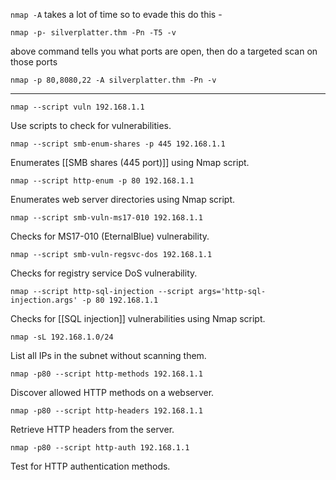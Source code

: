 
`nmap -A` takes a lot of time so to evade this do this - 
```
nmap -p- silverplatter.thm -Pn -T5 -v
```
above command tells you what ports are open, then do a targeted scan on those ports
```
nmap -p 80,8080,22 -A silverplatter.thm -Pn -v
```

---

```
nmap --script vuln 192.168.1.1
```
Use scripts to check for vulnerabilities.

```
nmap --script smb-enum-shares -p 445 192.168.1.1
```
Enumerates [[SMB shares (445 port)]] using Nmap script.

```
nmap --script http-enum -p 80 192.168.1.1
```
Enumerates web server directories using Nmap script.

```
nmap --script smb-vuln-ms17-010 192.168.1.1
```
Checks for MS17-010 (EternalBlue) vulnerability.

```
nmap --script smb-vuln-regsvc-dos 192.168.1.1
```
Checks for registry service DoS vulnerability.

```
nmap --script http-sql-injection --script args='http-sql-injection.args' -p 80 192.168.1.1
```
Checks for [[SQL injection]] vulnerabilities using Nmap script.

```
nmap -sL 192.168.1.0/24
```
List all IPs in the subnet without scanning them.

```
nmap -p80 --script http-methods 192.168.1.1
```
Discover allowed HTTP methods on a webserver.

```
nmap -p80 --script http-headers 192.168.1.1
```
Retrieve HTTP headers from the server.

```
nmap -p80 --script http-auth 192.168.1.1
```
Test for HTTP authentication methods.

